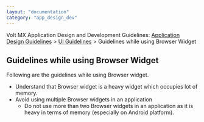 ```yaml
---
layout: "documentation"
category: "app_design_dev"
---
```

                          

Volt MX  Application Design and Development Guidelines: [Application Design Guidelines](Application_Design_Guidelines_Overview.html) > [UI Guidelines](UI_Guidelines.html) > Guidelines while using Browser Widget

Guidelines while using Browser Widget
-------------------------------------

Following are the guidelines while using Browser widget.

*   Understand that Browser widget is a heavy widget which occupies lot of memory.
*   Avoid using multiple Browser widgets in an application
    *   Do not use more than two Browser widgets in an application as it is heavy in terms of memory (especially on Android platform).
